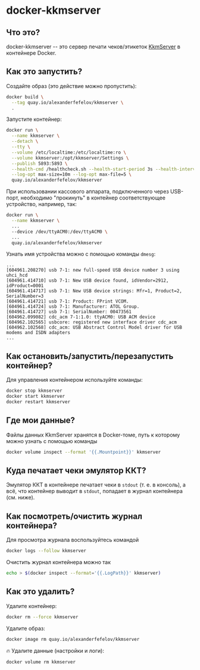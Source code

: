 # docker-kkmserver

## Что это?

docker-kkmserver -- это сервер печати чеков/этикеток [KkmServer](https://kkmserver.ru/) в контейнере Docker.

## Как это запустить?

Создайте образ (это действие можно пропустить):

```bash
docker build \
  --tag quay.io/alexanderfefelov/kkmserver \
  .
```

Запустите контейнер:

```bash
docker run \
  --name kkmserver \
  --detach \
  --tty \
  --volume /etc/localtime:/etc/localtime:ro \
  --volume kkmserver:/opt/kkmserver/Settings \
  --publish 5893:5893 \
  --health-cmd /healthcheck.sh --health-start-period 3s --health-interval 1m --health-timeout 1s --health-retries 3 \
  --log-opt max-size=10m --log-opt max-file=5 \
  quay.io/alexanderfefelov/kkmserver
```

При использовании кассового аппарата, подключенного через USB-порт, необходимо "прокинуть"
в контейнер соответствующее устройство, например, так:

```bash
docker run \
  --name kkmserver \
  ...
  --device /dev/ttyACM0:/dev/ttyACM0 \
  ...
  quay.io/alexanderfefelov/kkmserver
```

Узнать имя устройства можно с помощью команды `dmesg`:

```
...
[604961.208270] usb 7-1: new full-speed USB device number 3 using uhci_hcd
[604961.414710] usb 7-1: New USB device found, idVendor=2912, idProduct=0001
[604961.414717] usb 7-1: New USB device strings: Mfr=1, Product=2, SerialNumber=3
[604961.414721] usb 7-1: Product: FPrint VCOM.
[604961.414724] usb 7-1: Manufacturer: ATOL Group.
[604961.414727] usb 7-1: SerialNumber: 00473561
[604962.099082] cdc_acm 7-1:1.0: ttyACM0: USB ACM device
[604962.102565] usbcore: registered new interface driver cdc_acm
[604962.102568] cdc_acm: USB Abstract Control Model driver for USB modems and ISDN adapters
...
```

## Как остановить/запустить/перезапустить контейнер?

Для управления контейнером используйте команды:

```bash
docker stop kkmserver
docker start kkmserver
docker restart kkmserver
```

## Где мои данные?

Файлы данных KkmServer хранятся в Docker-томе, путь к которому можно узнать с помощью команды

```bash
docker volume inspect --format '{{.Mountpoint}}' kkmserver
```

## Куда печатает чеки эмулятор ККТ?

Эмулятор ККТ в контейнере печатает чеки в `stdout` (т. е. в консоль), а всё, что контейнер
выводит в `stdout`, попадает в журнал контейнера (см. ниже).

## Как посмотреть/очистить журнал контейнера?

Для просмотра журнала воспользуйтесь командой

```bash
docker logs --follow kkmserver
```

Очистить журнал контейнера можно так

```bash
echo > $(docker inspect --format='{{.LogPath}}' kkmserver)
```

## Как это удалить?

Удалите контейнер:

```bash
docker rm --force kkmserver
```

Удалите образ:

```bash
docker image rm quay.io/alexanderfefelov/kkmserver
```

:fire: Удалите данные (настройки и логи):

```bash
docker volume rm kkmserver
```
